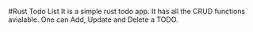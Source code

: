 #Rust Todo List
    It is a simple rust todo app. It has all the CRUD functions avialable. One can Add, Update and Delete a TODO.
